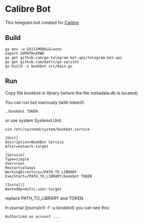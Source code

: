 # Calibre Bot

This telegram bot created for [Calibre](https://calibre-ebook.com)

## Build

```
go env -w GO111MODULE=auto
export GOPATH=$PWD
go get github.com/go-telegram-bot-api/telegram-bot-api
go get github.com/mattn/go-sqlite3
go build -o bookbot src/main.go
```


## Run

Copy file bookbot in library (where the file metadata.db is located).

You can run bot mannualy (with token!):
```
./bookbot TOKEN
```

or use system Systemd Unit

```
vim /etc/systemd/system/bookbot.service
```

```
[Unit]
Description=BookBot Service
After=network.target

[Service]
Type=simple
User=root
Restart=always
WorkingDirectory=/PATH_TO_LIBRARY
ExecStart=/PATH_TO_LIBRARY/bookbot TOKEN

[Install]
WantedBy=multi-user.target
```
replace PATH_TO_LIBRARY and TOKEN

In journal (journalctl -f -u bookbot) you can see this:
```
Authorized on account ...
```
